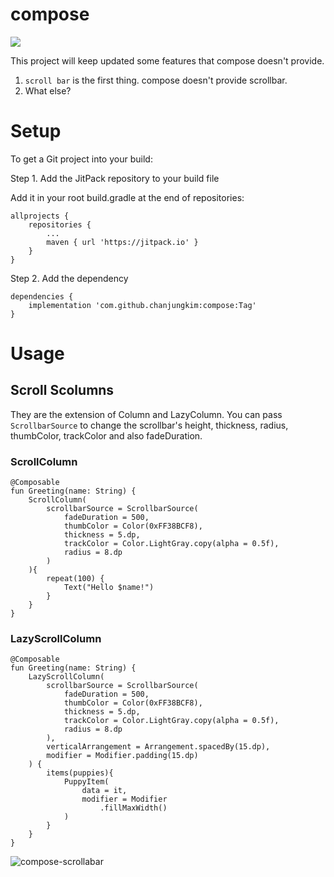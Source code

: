 # compose
[![](https://jitpack.io/v/chanjungkim/compose.svg)](https://jitpack.io/#chanjungkim/compose)

This project will keep updated some features that compose doesn't provide.

1. `scroll bar` is the first thing. compose doesn't provide scrollbar.
2. What else?

# Setup

To get a Git project into your build:

Step 1. Add the JitPack repository to your build file

Add it in your root build.gradle at the end of repositories:
```
allprojects {
    repositories {
        ...
		maven { url 'https://jitpack.io' }
   	}
}
```
Step 2. Add the dependency
```
dependencies {
    implementation 'com.github.chanjungkim:compose:Tag'
}
```

# Usage

## Scroll Scolumns

They are the extension of Column and LazyColumn.
You can pass `ScrollbarSource` to change the scrollbar's height, thickness, radius, thumbColor, trackColor and also fadeDuration.

### ScrollColumn

```
@Composable
fun Greeting(name: String) {
    ScrollColumn(
        scrollbarSource = ScrollbarSource(
            fadeDuration = 500,
            thumbColor = Color(0xFF38BCF8),
            thickness = 5.dp,
            trackColor = Color.LightGray.copy(alpha = 0.5f),
            radius = 8.dp
        )
    ){
        repeat(100) {
            Text("Hello $name!")
        }
    }
}
```

### LazyScrollColumn

```
@Composable
fun Greeting(name: String) {
    LazyScrollColumn(
        scrollbarSource = ScrollbarSource(
            fadeDuration = 500,
            thumbColor = Color(0xFF38BCF8),
            thickness = 5.dp,
            trackColor = Color.LightGray.copy(alpha = 0.5f),
            radius = 8.dp
        ),
        verticalArrangement = Arrangement.spacedBy(15.dp),
        modifier = Modifier.padding(15.dp)
    ) {
        items(puppies){
            PuppyItem(
                data = it,
                modifier = Modifier
                    .fillMaxWidth()
            )
        }
    }
}
```

![compose-scrollabar](https://user-images.githubusercontent.com/19689773/233661167-5e42a274-6296-487c-9f8f-67ec915b3622.gif)
